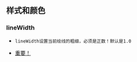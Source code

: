 ## 样式和颜色

### lineWidth
* `lineWidth设置当前绘线的粗细，必须是正数！默认是1.0`


* [重要！](https://developer.mozilla.org/zh-CN/docs/Web/API/Canvas_API/Tutorial/Applying_styles_and_colors)
